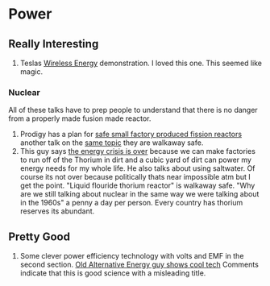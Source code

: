 # Power #

## Really Interesting ##
1. Teslas [Wireless Energy](https://www.youtube.com/watch?v=lMJr-oUYYDA) demonstration. I loved this one.  This seemed like magic.

### Nuclear ###
All of these talks have to prep people to understand that there is no danger from a properly made fusion made reactor.  
1. Prodigy has a plan for [safe small factory produced fission reactors](https://youtu.be/5HL1BEC024g) another talk on the [same topic](https://www.youtube.com/watch?v=bB93E-C7OPo)  they are walkaway safe.
2. This guy says [the energy crisis is over](https://youtu.be/jDqCpfVwdP4) because we can make factories to run off of the Thorium in dirt and a cubic yard of dirt can power my energy needs for my whole life. He also talks about using saltwater.  Of course its not over because politically thats near impossible atm but I get the point. "Liquid flouride thorium reactor" is walkaway safe.  "Why are we still talking about nuclear in the same way we were talking about in the 1960s" a penny a day per person. Every country has thorium reserves its abundant. 


## Pretty Good ##
1. Some clever power efficiency technology with volts and EMF in the second section.  [Old Alternative Energy guy shows cool tech](https://youtu.be/HK3JOlY0V8Y)  Comments indicate that this is good science with a misleading title.

